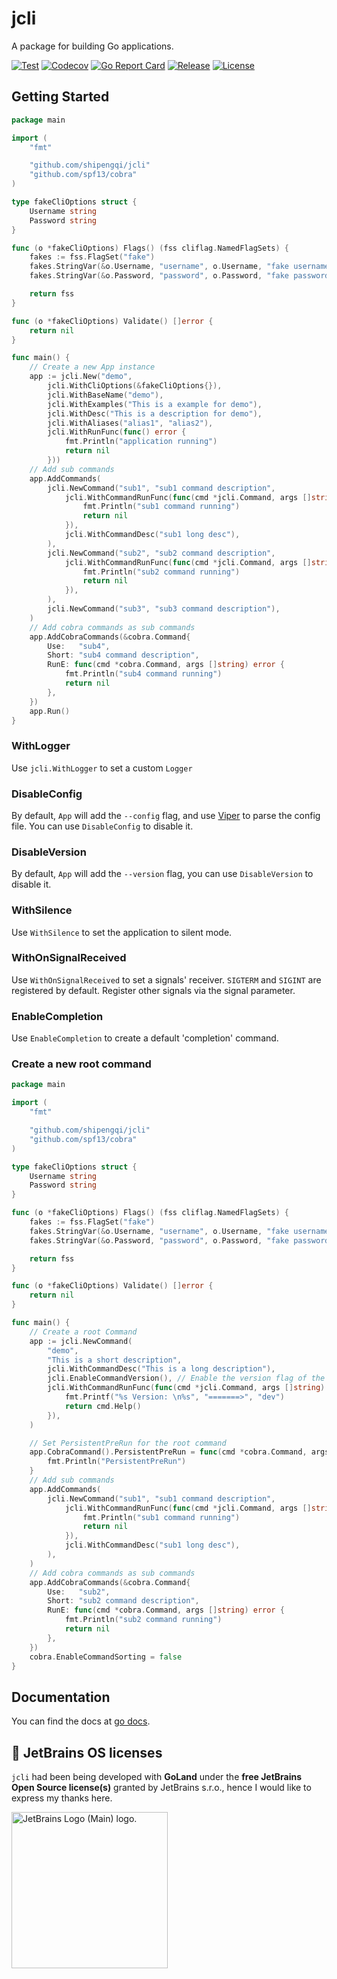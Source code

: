 # jcli

A package for building Go applications.

[![Test](https://github.com/shipengqi/jcli/actions/workflows/test.yaml/badge.svg)](https://github.com/shipengqi/jcli/actions/workflows/test.yaml)
[![Codecov](https://codecov.io/gh/shipengqi/jcli/branch/main/graph/badge.svg)](https://codecov.io/gh/shipengqi/jcli)
[![Go Report Card](https://goreportcard.com/badge/github.com/shipengqi/jcli)](https://goreportcard.com/report/github.com/shipengqi/jcli)
[![Release](https://img.shields.io/github/release/shipengqi/jcli.svg)](https://github.com/shipengqi/jcli/releases)
[![License](https://img.shields.io/github/license/shipengqi/jcli)](https://github.com/shipengqi/jcli/blob/main/LICENSE)

## Getting Started

```go
package main

import (
	"fmt"

	"github.com/shipengqi/jcli"
	"github.com/spf13/cobra"
)

type fakeCliOptions struct {
	Username string
	Password string
}

func (o *fakeCliOptions) Flags() (fss cliflag.NamedFlagSets) {
	fakes := fss.FlagSet("fake")
	fakes.StringVar(&o.Username, "username", o.Username, "fake username.")
	fakes.StringVar(&o.Password, "password", o.Password, "fake password.")

	return fss
}

func (o *fakeCliOptions) Validate() []error {
	return nil
}

func main() {
	// Create a new App instance
	app := jcli.New("demo",
		jcli.WithCliOptions(&fakeCliOptions{}),
		jcli.WithBaseName("demo"),
		jcli.WithExamples("This is a example for demo"),
		jcli.WithDesc("This is a description for demo"),
		jcli.WithAliases("alias1", "alias2"),
		jcli.WithRunFunc(func() error {
			fmt.Println("application running")
			return nil
		}))
	// Add sub commands
	app.AddCommands(
		jcli.NewCommand("sub1", "sub1 command description",
			jcli.WithCommandRunFunc(func(cmd *jcli.Command, args []string) error {
				fmt.Println("sub1 command running")
				return nil
			}),
			jcli.WithCommandDesc("sub1 long desc"),
		),
		jcli.NewCommand("sub2", "sub2 command description",
			jcli.WithCommandRunFunc(func(cmd *jcli.Command, args []string) error {
				fmt.Println("sub2 command running")
				return nil
			}),
		),
		jcli.NewCommand("sub3", "sub3 command description"),
	)
	// Add cobra commands as sub commands
	app.AddCobraCommands(&cobra.Command{
		Use:   "sub4",
		Short: "sub4 command description",
		RunE: func(cmd *cobra.Command, args []string) error {
			fmt.Println("sub4 command running")
			return nil
		},
	})
	app.Run()
}
```

### WithLogger

Use `jcli.WithLogger` to set a custom `Logger`

### DisableConfig

By default, `App` will add the `--config` flag, and use [Viper](https://github.com/spf13/viper) to parse the config file.
You can use `DisableConfig` to disable it.

### DisableVersion

By default, `App` will add the `--version` flag, you can use `DisableVersion` to disable it.

### WithSilence 

Use `WithSilence` to set the application to silent mode.

### WithOnSignalReceived 

Use `WithOnSignalReceived` to set a signals' receiver. `SIGTERM` and `SIGINT` are registered by default.
Register other signals via the signal parameter.

### EnableCompletion

Use `EnableCompletion` to create a default 'completion' command.

### Create a new root command

```go
package main

import (
	"fmt"

	"github.com/shipengqi/jcli"
	"github.com/spf13/cobra"
)

type fakeCliOptions struct {
	Username string
	Password string
}

func (o *fakeCliOptions) Flags() (fss cliflag.NamedFlagSets) {
	fakes := fss.FlagSet("fake")
	fakes.StringVar(&o.Username, "username", o.Username, "fake username.")
	fakes.StringVar(&o.Password, "password", o.Password, "fake password.")

	return fss
}

func (o *fakeCliOptions) Validate() []error {
	return nil
}

func main() {
	// Create a root Command
	app := jcli.NewCommand(
		"demo",
		"This is a short description",
		jcli.WithCommandDesc("This is a long description"),
		jcli.EnableCommandVersion(), // Enable the version flag of the root Command, set only when use the Command as a root command.
		jcli.WithCommandRunFunc(func(cmd *jcli.Command, args []string) error {
			fmt.Printf("%s Version: \n%s", "=======>", "dev")
			return cmd.Help()
		}),
	)

	// Set PersistentPreRun for the root command
	app.CobraCommand().PersistentPreRun = func(cmd *cobra.Command, args []string) {
		fmt.Println("PersistentPreRun")
	}
	// Add sub commands
	app.AddCommands(
		jcli.NewCommand("sub1", "sub1 command description",
			jcli.WithCommandRunFunc(func(cmd *jcli.Command, args []string) error {
				fmt.Println("sub1 command running")
				return nil
			}),
			jcli.WithCommandDesc("sub1 long desc"),
		),
	)
	// Add cobra commands as sub commands
	app.AddCobraCommands(&cobra.Command{
		Use:   "sub2",
		Short: "sub2 command description",
		RunE: func(cmd *cobra.Command, args []string) error {
			fmt.Println("sub2 command running")
			return nil
		},
	})
	cobra.EnableCommandSorting = false
}
```

## Documentation

You can find the docs at [go docs](https://pkg.go.dev/github.com/shipengqi/jcli).

## 🔋 JetBrains OS licenses

`jcli` had been being developed with **GoLand** under the **free JetBrains Open Source license(s)** granted by JetBrains s.r.o., hence I would like to express my thanks here.

<a href="https://www.jetbrains.com/?from=jcli" target="_blank"><img src="https://resources.jetbrains.com/storage/products/company/brand/logos/jb_beam.svg" alt="JetBrains Logo (Main) logo." width="250" align="middle"></a>
